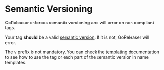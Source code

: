 # Semantic Versioning

GoReleaser enforces semantic versioning and will error on non compliant tags.

Your tag **should** be a valid [semantic version](http://semver.org/).
If it is not, GoReleaser will error.

The `v` prefix is not mandatory. You can check the [templating](/customization/templates/)
documentation to see how to use the tag or each part of the semantic version
in name templates.
